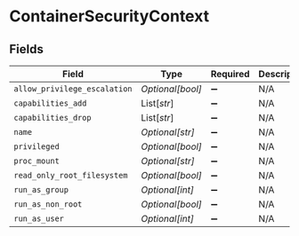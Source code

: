 # ContainerSecurityContext


## Fields

| Field                        | Type                         | Required                     | Description                  |
| ---------------------------- | ---------------------------- | ---------------------------- | ---------------------------- |
| `allow_privilege_escalation` | *Optional[bool]*             | :heavy_minus_sign:           | N/A                          |
| `capabilities_add`           | List[*str*]                  | :heavy_minus_sign:           | N/A                          |
| `capabilities_drop`          | List[*str*]                  | :heavy_minus_sign:           | N/A                          |
| `name`                       | *Optional[str]*              | :heavy_minus_sign:           | N/A                          |
| `privileged`                 | *Optional[bool]*             | :heavy_minus_sign:           | N/A                          |
| `proc_mount`                 | *Optional[str]*              | :heavy_minus_sign:           | N/A                          |
| `read_only_root_filesystem`  | *Optional[bool]*             | :heavy_minus_sign:           | N/A                          |
| `run_as_group`               | *Optional[int]*              | :heavy_minus_sign:           | N/A                          |
| `run_as_non_root`            | *Optional[bool]*             | :heavy_minus_sign:           | N/A                          |
| `run_as_user`                | *Optional[int]*              | :heavy_minus_sign:           | N/A                          |